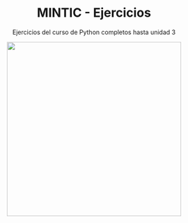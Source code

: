<h1 align="center">MINTIC - Ejercicios</h1>
<p align="center">Ejercicios del curso de Python completos hasta unidad 3</p>

<p align="center">
  <img src="https://images.ctfassets.net/mrop88jh71hl/55rrbZfwMaURHZKAUc5oOW/9e5fe805eb03135b82e962e92169ce6d/python-programming-language.png" width="400">
</p>

